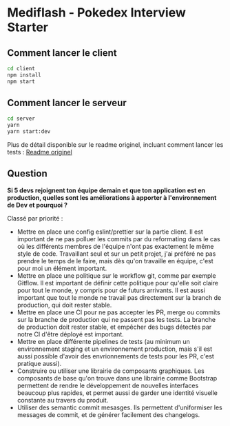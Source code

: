 # Mediflash - Pokedex Interview Starter

## Comment lancer le client

```bash
cd client
npm install
npm start
```

## Comment lancer le serveur

```bash
cd server
yarn
yarn start:dev
```

Plus de détail disponible sur le readme originel, incluant comment lancer les tests : [Readme originel](server/README.md)

## Question

**Si 5 devs rejoignent ton équipe demain et que ton application est en production, quelles sont les améliorations à apporter à l'environnement de Dev et pourquoi ?**

Classé par priorité :

- Mettre en place une config eslint/prettier sur la partie client. Il est important de ne pas polluer les commits par du reformating dans le cas où les différents membres de l'équipe n'ont pas exactement le même style de code. Travaillant seul et sur un petit projet, j'ai préféré ne pas prendre le temps de le faire, mais dès qu'on travaille en équipe, c'est pour moi un élément important.
- Mettre en place une politique sur le workflow git, comme par exemple Gitflow. Il est important de définir cette politique pour qu'elle soit claire pour tout le monde, y compris pour de futurs arrivants. Il est aussi important que tout le monde ne travail pas directement sur la branch de production, qui doit rester stable.
- Mettre en place une CI pour ne pas accepter les PR, merge ou commits sur la branche de production qui ne passent pas les tests. La branche de production doit rester stable, et empêcher des bugs détectés par notre CI d'être déployé est important.
- Mettre en place différente pipelines de tests (au minimum un environnement staging et un environnement production, mais s'il est aussi possible d'avoir des envrionnements de tests pour les PR, c'est pratique aussi).
- Construire ou utiliser une librairie de composants graphiques. Les composants de base qu'on trouve dans une librairie comme Bootstrap permettent de rendre le développement de nouvelles interfaces beaucoup plus rapides, et permet aussi de garder une identité visuelle constante au travers du produit.
- Utiliser des semantic commit mesasges. Ils permettent d'uniformiser les messages de commit, et de générer facilement des changelogs.
